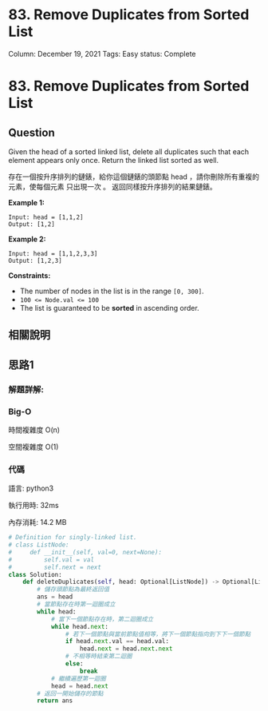 # 83. Remove Duplicates from Sorted List

Column: December 19, 2021
Tags: Easy
status: Complete

# 83. Remove Duplicates from Sorted List

## Question

Given the head of a sorted linked list, delete all duplicates such that each element appears only once. Return the linked list sorted as well.

存在一個按升序排列的鏈錶，給你這個鏈錶的頭節點 head ，請你刪除所有重複的元素，使每個元素 只出現一次 。 返回同樣按升序排列的結果鏈錶。

**Example 1:**

```
Input: head = [1,1,2]
Output: [1,2]
```

**Example 2:**

```
Input: head = [1,1,2,3,3]
Output: [1,2,3]
```

**Constraints:**

- The number of nodes in the list is in the range `[0, 300]`.
- `100 <= Node.val <= 100`
- The list is guaranteed to be **sorted** in ascending order.

## 相關說明

## 思路1

### 解題詳解:

### Big-O

時間複雜度 O(n)

空間複雜度 O(1)

### 代碼

語言: python3

執行用時: 32ms 

內存消耗: 14.2 MB

```python
# Definition for singly-linked list.
# class ListNode:
#     def __init__(self, val=0, next=None):
#         self.val = val
#         self.next = next
class Solution:
    def deleteDuplicates(self, head: Optional[ListNode]) -> Optional[ListNode]:
        # 儲存頭節點為最終返回值
        ans = head
        # 當節點存在時第一迴圈成立
        while head:
            # 當下一個節點存在時，第二迴圈成立
            while head.next:
                # 若下一個節點與當前節點值相等，將下一個節點指向到下下一個節點
                if head.next.val == head.val:
                    head.next = head.next.next
                # 不相等時結束第二迴圈
                else:
                    break
            # 繼續遍歷第一迴圈
            head = head.next
        # 返回一開始儲存的節點
        return ans
```
